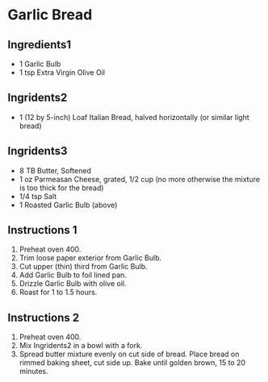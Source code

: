 # Garlic Bread


## Ingredients1
* 1 Garlic Bulb
* 1 tsp Extra Virgin Olive Oil

## Ingridents2
*  1 (12 by 5-inch) Loaf Italian Bread, halved horizontally (or similar light bread)

## Ingridents3
* 8 TB Butter, Softened
* 1 oz Parmeasan Cheese, grated, 1/2 cup (no more otherwise the mixture is too thick for the bread)
* 1/4 tsp Salt
* 1 Roasted Garlic Bulb (above)


## Instructions 1

1. Preheat oven 400.
2. Trim loose paper exterior from Garlic Bulb.
3. Cut upper (thin) third from Garlic Bulb.
4. Add Garlic Bulb to foil lined pan.
5. Drizzle Garlic Bulb with olive oil.
6. Roast for 1 to 1.5 hours.

## Instructions 2

1. Preheat oven 400.
2. Mix Ingridents2 in a bowl with a fork.
3. Spread butter mixture evenly on cut side of bread. Place bread on rimmed baking sheet, cut side up. Bake until golden brown, 15 to 20 minutes.
